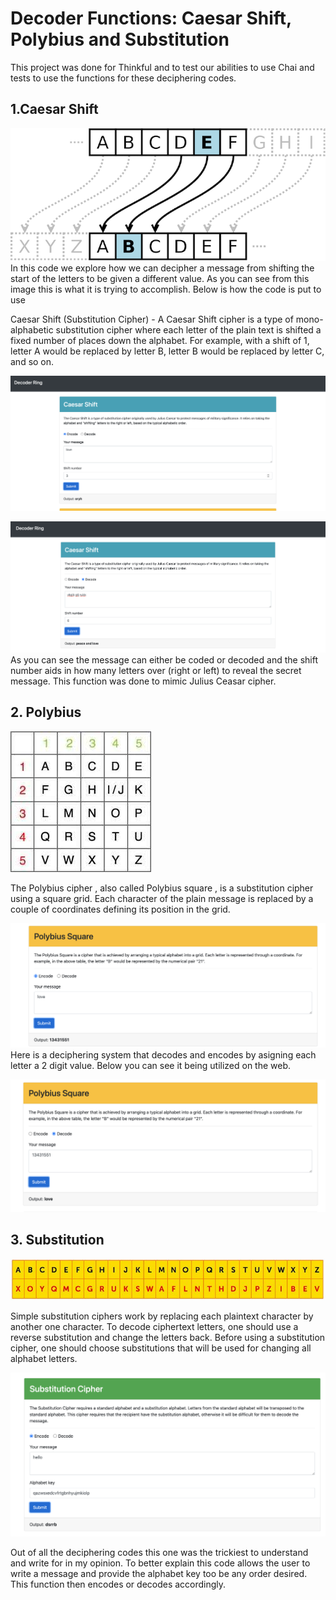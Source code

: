 # Decoder Functions: Caesar Shift, Polybius and Substitution
This project was done for Thinkful and to test our abilities to use Chai and tests to use the functions for these deciphering codes. 

## 1.Caesar Shift
![Image showing Ceasar Cipher](/Images/caesar-shift.png)
In this code we explore how we can decipher a message from shifting the start of the letters to be given a different value. As you can see from this image this is what it is trying to accomplish. 
Below is how the code is put to use

Caesar Shift (Substitution Cipher) - 
A Caesar Shift cipher is a type of mono-alphabetic substitution cipher where each letter of the plain text is shifted a fixed number of places down the alphabet. For example, with a shift of 1, letter A would be replaced by letter B, letter B would be replaced by letter C, and so on.

![Image showing Caesar Shift encode](/Images/Screenshot%202023-06-12%20at%204.38.15%20PM.png)

![Image showing Caesar Shift decode](/Images/Screenshot%202023-06-12%20at%204.38.58%20PM%20copy.png)
As you can see the message can either be coded or decoded and the shift number aids in how many letters over (right or left) to reveal the secret message. This function was done to mimic Julius Ceasar cipher.

## 2. Polybius
![Image showing Polybius](/Images/poolybiusSQ.jpeg)

The Polybius cipher , also called Polybius square , is a substitution cipher using a square grid. Each character of the plain message is replaced by a couple of coordinates defining its position in the grid.


![Image showing Polybius on web](/Images/Screenshot%202023-06-12%20at%204.40.29%20PM.png)
Here is a deciphering system that decodes and encodes by asigning each letter a 2 digit value. 
Below you can see it being utilized on the web.

![2nd Image showing Polybius on web](/Images/Screenshot%202023-06-12%20at%204.40.44%20PM.png)

## 3. Substitution
![image of substitution](/Images/substitute-cipher.png)

Simple substitution ciphers work by replacing each plaintext character by another one character. To decode ciphertext letters, one should use a reverse substitution and change the letters back. Before using a substitution cipher, one should choose substitutions that will be used for changing all alphabet letters.

![Image of Substitution being used](/Images/Screenshot%202023-06-12%20at%205.12.22%20PM.png)

Out of all the deciphering codes this one was the trickiest to understand and write for in my opinion. To better explain this code allows the user to write a message and provide the alphabet key too be any order desired. This function then encodes or decodes accordingly. 

